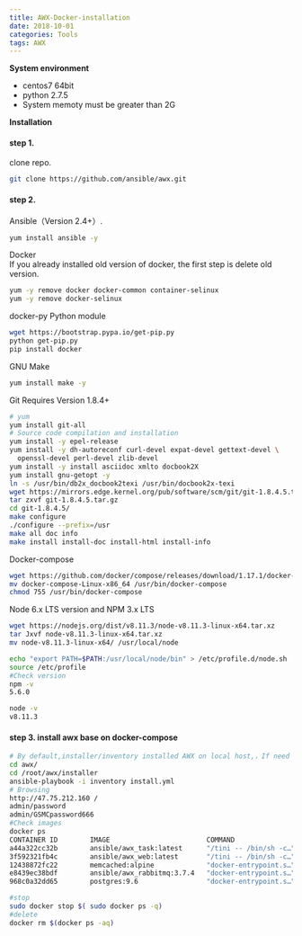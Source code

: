 ```yaml
---
title: AWX-Docker-installation
date: 2018-10-01
categories: Tools
tags: AWX
---  
```


**System environment**  
- centos7 64bit  
- python 2.7.5  
- System memoty must be greater than 2G  

**Installation**  
#### step 1.
 clone repo.
```bash  
git clone https://github.com/ansible/awx.git
```  

#### step 2.
Ansible（Version 2.4+）.
``` bash
yum install ansible -y
```

Docker  
If you already installed old version of docker, the first step is delete old version.  
```bash
yum -y remove docker docker-common container-selinux
yum -y remove docker-selinux
```  
docker-py Python module
``` bash
wget https://bootstrap.pypa.io/get-pip.py
python get-pip.py
pip install docker
```

 GNU Make
``` bash
yum install make -y
```

Git Requires Version 1.8.4+
```bash   
# yum
yum install git-all  
# Source code compilation and installation  
yum install -y epel-release
yum install -y dh-autoreconf curl-devel expat-devel gettext-devel \
  openssl-devel perl-devel zlib-devel
yum install -y install asciidoc xmlto docbook2X
yum install gnu-getopt -y
ln -s /usr/bin/db2x_docbook2texi /usr/bin/docbook2x-texi
wget https://mirrors.edge.kernel.org/pub/software/scm/git/git-1.8.4.5.tar.gz
tar zxvf git-1.8.4.5.tar.gz
cd git-1.8.4.5/
make configure
./configure --prefix=/usr
make all doc info
make install install-doc install-html install-info
```  

Docker-compose  
``` bash
wget https://github.com/docker/compose/releases/download/1.17.1/docker-compose-Linux-x86_64
mv docker-compose-Linux-x86_64 /usr/bin/docker-compose
chmod 755 /usr/bin/docker-compose
```

 Node 6.x LTS version and NPM 3.x LTS
``` bash
wget https://nodejs.org/dist/v8.11.3/node-v8.11.3-linux-x64.tar.xz
tar Jxvf node-v8.11.3-linux-x64.tar.xz
mv node-v8.11.3-linux-x64/ /usr/local/node

echo "export PATH=$PATH:/usr/local/node/bin" > /etc/profile.d/node.sh
source /etc/profile
#Check version
npm -v
5.6.0

node -v
v8.11.3
```

#### step 3. install awx base on docker-compose
``` bash
# By default,installer/inventory installed AWX on local host,，If need to install on remote hosts，Modify installer/install.yml
cd awx/
cd /root/awx/installer
ansible-playbook -i inventory install.yml  
# Browsing
http://47.75.212.160 /
admin/password
admin/GSMCpassword666
#Check images
docker ps
CONTAINER ID        IMAGE                        COMMAND                  CREATED             STATUS              PORTS                                                 NAMES
a44a322cc32b        ansible/awx_task:latest      "/tini -- /bin/sh -c…"   5 hours ago         Up 5 hours          8052/tcp                                              awx_task
3f592321fb4c        ansible/awx_web:latest       "/tini -- /bin/sh -c…"   5 hours ago         Up 5 hours          0.0.0.0:80->8052/tcp                                  awx_web
12438872fc22        memcached:alpine             "docker-entrypoint.s…"   5 hours ago         Up 5 hours          11211/tcp                                             memcached
e8439ec38bdf        ansible/awx_rabbitmq:3.7.4   "docker-entrypoint.s…"   5 hours ago         Up 5 hours          4369/tcp, 5671-5672/tcp, 15671-15672/tcp, 25672/tcp   rabbitmq
968c0a32dd65        postgres:9.6                 "docker-entrypoint.s…"   5 hours ago         Up 5 hours          5432/tcp                                              postgres
```    
```bash  
#stop
sudo docker stop $( sudo docker ps -q)  
#delete
docker rm $(docker ps -aq)
 ```
